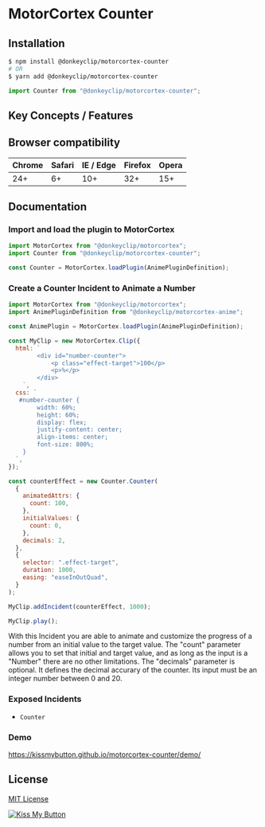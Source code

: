 # MotorCortex Counter

## Installation

```bash
$ npm install @donkeyclip/motorcortex-counter
# OR
$ yarn add @donkeyclip/motorcortex-counter
```

```javascript
import Counter from "@donkeyclip/motorcortex-counter";
```

## Key Concepts / Features

## Browser compatibility

| Chrome | Safari | IE / Edge | Firefox | Opera |
| ------ | ------ | --------- | ------- | ----- |
| 24+    | 6+     | 10+       | 32+     | 15+   |

## Documentation

### Import and load the plugin to MotorCortex

```javascript
import MotorCortex from "@donkeyclip/motorcortex";
import Counter from "@donkeyclip/motorcortex-counter";

const Counter = MotorCortex.loadPlugin(AnimePluginDefinition);
```

### Create a Counter Incident to Animate a Number

```javascript
import MotorCortex from "@donkeyclip/motorcortex";
import AnimePluginDefinition from "@donkeyclip/motorcortex-anime";

const AnimePlugin = MotorCortex.loadPlugin(AnimePluginDefinition);

const MyClip = new MotorCortex.Clip({
  html: `
        <div id="number-counter">
            <p class="effect-target">100</p>
            <p>%</p>
        </div>
    `,
  css: `
   #number-counter {
        width: 60%;
        height: 60%;
        display: flex;
        justify-content: center;
        align-items: center;
        font-size: 800%;    
    }
  `,
});

const counterEffect = new Counter.Counter(
  {
    animatedAttrs: {
      count: 100,
    },
    initialValues: {
      count: 0,
    },
    decimals: 2,
  },
  {
    selector: ".effect-target",
    duration: 1000,
    easing: "easeInOutQuad",
  }
);

MyClip.addIncident(counterEffect, 1000);

MyClip.play();
```

With this Incident you are able to animate and customize the progress of a number from an initial value to the target value. The "count" parameter allows you to set that initial and target value, and as long as the input is a "Number" there are no other limitations. The "decimals" parameter is optional. It defines the decimal accurary of the counter. Its input must be an integer number between 0 and 20.

### Exposed Incidents

- `Counter`

### Demo

https://kissmybutton.github.io/motorcortex-counter/demo/

## License

[MIT License](https://opensource.org/licenses/MIT)

[![Kiss My Button](https://presskit.kissmybutton.gr/logos/kissmybutton-logo-small.png)](https://kissmybutton.gr)
